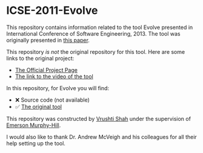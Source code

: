# ICSE-2011-Evolve
This repository contains information related to the tool Evolve presented in International Conference of Software Engineering, 2013. The tool was originally presented in [this paper](http://dl.acm.org/citation.cfm?id=1985990).

This repository _is not_ the original repository for this tool. Here are some links to the original project:

*  [The Official Project Page](http://www.intrinsarc.com/backbone/research) 
*  [The link to the video of the tool](http://www.youtube.com/watch?v=fRAp4no3hFs&hd=1)

In this repository, for Evolve you will find:
 * :x: Source code (not available)
 * :white_check_mark: [The original tool](https://github.com/SoftwareEngineeringToolDemos/ICSE-2011-Evolve/blob/master/evolve.jar)
 
This repository was constructed by [Vrushti Shah](https://github.com/vrushti1991) under the supervision of [Emerson Murphy-Hill](https://github.com/CaptainEmerson).  
 
I would also like to thank Dr. Andrew McVeigh and his colleagues for all their help setting up the tool.
 
